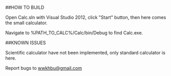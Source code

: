 ##HOW TO BUILD

Open Calc.sln with Visual Studio 2012, click "Start" button, then here comes the small calculator. 

Navigate to %PATH_TO_CALC%/Calc/bin/Debug to find Calc.exe. 

##KNOWN ISSUES

Scientific calculator have not been implemented, only standard calculator is here. 

Report bugs to wwkhbu@gmail.com
